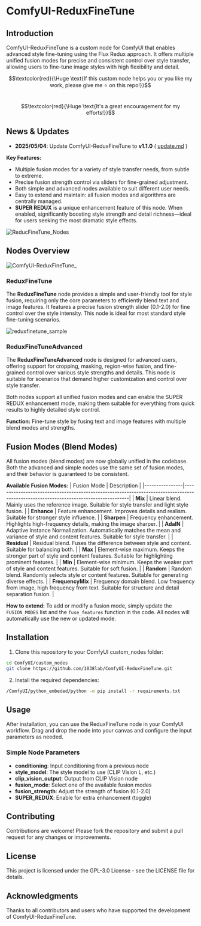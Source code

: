 # ComfyUI-ReduxFineTune

## Introduction

ComfyUI-ReduxFineTune is a custom node for ComfyUI that enables advanced style fine-tuning using the Flux Redux approach. It offers multiple unified fusion modes for precise and consistent control over style transfer, allowing users to fine-tune image styles with high flexibility and detail.

$$\textcolor{red}{\Huge \text{If this custom node helps you or you like my work, please give me ⭐ on this repo!}}$$  
$$\textcolor{red}{\Huge \text{It's a great encouragement for my efforts!}}$$

## News & Updates
- **2025/05/04**: Update ComfyUI-ReduxFineTune to **v1.1.0** ( [update.md](https://github.com/1038lab/ComfyUI-ReduxFineTune/blob/main/update.md#v110-20250504) )

**Key Features:**
- Multiple fusion modes for a variety of style transfer needs, from subtle to extreme.
- Precise fusion strength control via sliders for fine-grained adjustment.
- Both simple and advanced nodes available to suit different user needs.
- Easy to extend and maintain: all fusion modes and algorithms are centrally managed.
- **SUPER REDUX** is a unique enhancement feature of this node. When enabled, significantly boosting style strength and detail richness—ideal for users seeking the most dramatic style effects. 

![ReducFineTune_Nodes](https://github.com/user-attachments/assets/a00b2261-098b-4518-864f-24e8598856b1)

## Nodes Overview

![ComfyUI-ReduxFineTune_](https://github.com/user-attachments/assets/543a2748-85fa-4fee-ac82-1630e58d599d)

### ReduxFineTune

The **ReduxFineTune** node provides a simple and user-friendly tool for style fusion, requiring only the core parameters to efficiently blend text and image features. It features a precise fusion strength slider (0.1-2.0) for fine control over the style intensity. This node is ideal for most standard style fine-tuning scenarios.

![reduxfinetune_sample](https://github.com/user-attachments/assets/c13e5fd1-b16f-4d0d-8208-c14c7c0f3b11)

### ReduxFineTuneAdvanced
The **ReduxFineTuneAdvanced** node is designed for advanced users, offering support for cropping, masking, region-wise fusion, and fine-grained control over various style strengths and details. This node is suitable for scenarios that demand higher customization and control over style transfer.

Both nodes support all unified fusion modes and can enable the SUPER REDUX enhancement mode, making them suitable for everything from quick results to highly detailed style control.

**Function:**
Fine-tune style by fusing text and image features with multiple blend modes and strengths.

## Fusion Modes (Blend Modes)

All fusion modes (blend modes) are now globally unified in the codebase. Both the advanced and simple nodes use the same set of fusion modes, and their behavior is guaranteed to be consistent.

**Available Fusion Modes:**
| Fusion Mode    | Description                                                                                                                         |
|----------------|-------------------------------------------------------------------------------------------------------------------------------------|
| **Mix**            | Linear blend. Mainly uses the reference image. Suitable for style transfer and light style fusion.                                  |
| **Enhance**        | Feature enhancement. Improves details and realism. Suitable for stronger style influence.                                           |
| **Sharpen**        | Frequency enhancement. Highlights high-frequency details, making the image sharper.                                                 |
| **AdaIN**          | Adaptive Instance Normalization. Automatically matches the mean and variance of style and content features. Suitable for style transfer. |
| **Residual**       | Residual blend. Fuses the difference between style and content. Suitable for balancing both.                                        |
| **Max**            | Element-wise maximum. Keeps the stronger part of style and content features. Suitable for highlighting prominent features.          |
| **Min**            | Element-wise minimum. Keeps the weaker part of style and content features. Suitable for soft fusion.                                |
| **Random**         | Random blend. Randomly selects style or content features. Suitable for generating diverse effects.                                  |
| **FrequencyMix**   | Frequency domain blend. Low frequency from image, high frequency from text. Suitable for structure and detail separation fusion.    |

**How to extend:**
To add or modify a fusion mode, simply update the `FUSION_MODES` list and the `fuse_features` function in the code. All nodes will automatically use the new or updated mode.

## Installation

1. Clone this repository to your ComfyUI custom_nodes folder:

```bash
cd ComfyUI/custom_nodes
git clone https://github.com/1038lab/ComfyUI-ReduxFineTune.git
```

2. Install the required dependencies:

```bash
/ComfyUI/python_embeded/python -m pip install -r requirements.txt
```

## Usage

After installation, you can use the ReduxFineTune node in your ComfyUI workflow. Drag and drop the node into your canvas and configure the input parameters as needed.

### Simple Node Parameters
- **conditioning**: Input conditioning from a previous node
- **style_model**: The style model to use (CLIP Vision L, etc.)
- **clip_vision_output**: Output from CLIP Vision node
- **fusion_mode**: Select one of the available fusion modes
- **fusion_strength**: Adjust the strength of fusion (0.1-2.0)
- **SUPER_REDUX**: Enable for extra enhancement (toggle)

## Contributing

Contributions are welcome! Please fork the repository and submit a pull request for any changes or improvements.

## License

This project is licensed under the GPL-3.0 License - see the LICENSE file for details.

## Acknowledgments

Thanks to all contributors and users who have supported the development of ComfyUI-ReduxFineTune.
